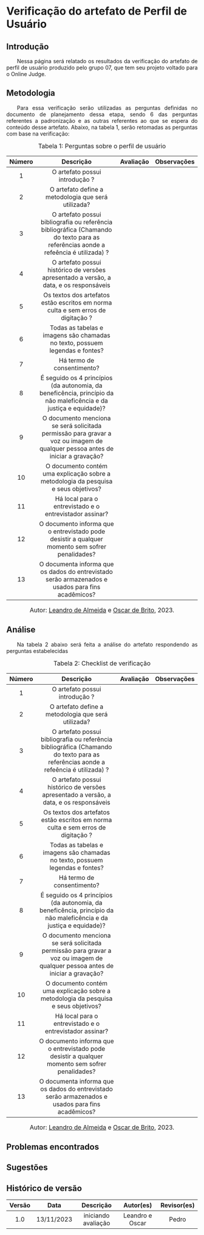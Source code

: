 # Verificação do artefato de Perfil de Usuário

## Introdução 
<p align="justify">&emsp;&emsp;Nessa página será relatado os resultados da verificação do artefato de perfil de usuário produzido pelo grupo 07, que tem seu projeto voltado para o Online Judge.</p>

## Metodologia
<p align="justify">&emsp;&emsp;Para essa verificação serão utilizadas as perguntas definidas no documento de planejamento dessa etapa, sendo 6 das perguntas referentes a padronização e as outras referentes ao que se espera do conteúdo desse artefato. Abaixo, na tabela 1, serão retomadas as perguntas com base na verificação:</p>

<font size="3"><p style="text-align: center"> Tabela 1: Perguntas sobre o perfil de usuário</p> </font>

<center>

| Número | Descrição | Avaliação | Observações | 
| :----: | :-------: | :-------: | :--------: | 
| 1 | O artefato possui introdução ?| |  |
| 2 | O artefato define a metodologia que será utilizada? | | |
| 3 | O artefato possui bibliografia ou referência bibliográfica (Chamando do texto para as referências aonde a refeência é utilizada) ?| | |
| 4 | O artefato possui histórico de versões apresentado a versão, a data, e os responsáveis | | |
| 5 | Os textos dos artefatos estão escritos em norma culta e sem erros de digitação ? | | |
| 6 | Todas as tabelas e imagens são chamadas no texto, possuem legendas e fontes? | | |
| 7 | Há termo de consentimento? | | |
| 8 | É seguido os 4 princípios (da autonomia, da beneficência, princípio da não maleficência e da justiça e equidade)? | | |
| 9 | O documento menciona se será solicitada permissão para gravar a voz ou imagem de qualquer pessoa antes de iniciar a gravação? | | |  
| 10 | O documento contém uma explicação sobre a metodologia da pesquisa e seus objetivos? | | |
| 11 | Há local para o entrevistado e o entrevistador assinar? | | | 
| 12 | O documento informa que o entrevistado pode desistir a qualquer momento sem sofrer penalidades?| | | 
| 13 | O documenta informa que os dados do entrevistado serão armazenados e usados para fins acadêmicos? | | | 


</center>

<font size="3"><p style="text-align: center"> Autor: <a href="https://github.com/leomitx10" target="_blanck">Leandro de Almeida</a> e <a href="https://github.com/OscarDeBrito" target="_blanck">Oscar de Brito</a>, 2023.</p></font>

## Análise
<p align="justify">&emsp;&emsp;Na tabela 2 abaixo será feita a análise do artefato respondendo as perguntas estabelecidas</p>


<font size="3"><p style="text-align: center"> Tabela 2: Checklist de verificação </p> </font>

<center>

| Número | Descrição | Avaliação | Observações | 
| :----: | :-------: | :-------: | :--------: | 
| 1 | O artefato possui introdução ?| |  |
| 2 | O artefato define a metodologia que será utilizada? | | |
| 3 | O artefato possui bibliografia ou referência bibliográfica (Chamando do texto para as referências aonde a refeência é utilizada) ?| | |
| 4 | O artefato possui histórico de versões apresentado a versão, a data, e os responsáveis | | |
| 5 | Os textos dos artefatos estão escritos em norma culta e sem erros de digitação ? | | |
| 6 | Todas as tabelas e imagens são chamadas no texto, possuem legendas e fontes? | | |
| 7 | Há termo de consentimento? | | |
| 8 | É seguido os 4 princípios (da autonomia, da beneficência, princípio da não maleficência e da justiça e equidade)? | | |
| 9 | O documento menciona se será solicitada permissão para gravar a voz ou imagem de qualquer pessoa antes de iniciar a gravação? | | |  
| 10 | O documento contém uma explicação sobre a metodologia da pesquisa e seus objetivos? | | |
| 11 | Há local para o entrevistado e o entrevistador assinar? | | | 
| 12 | O documento informa que o entrevistado pode desistir a qualquer momento sem sofrer penalidades?| | | 
| 13 | O documenta informa que os dados do entrevistado serão armazenados e usados para fins acadêmicos? | | | 


</center>

<font size="3"><p style="text-align: center"> Autor: <a href="https://github.com/leomitx10" target="_blanck">Leandro de Almeida</a> e <a href="https://github.com/OscarDeBrito" target="_blanck">Oscar de Brito</a>, 2023.</p></font>

## Problemas encontrados


## Sugestões


## Histórico de versão

| Versão |    Data    |      Descrição       |  Autor(es) | Revisor(es) |
| :----: | :--------: | :------------------: | :-----: | :-----: |
|  1.0   | 13/11/2023 | iniciando avaliação | Leandro e Oscar | Pedro |